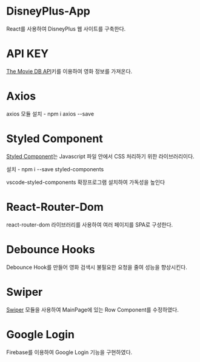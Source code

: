 # DisneyPlus-App

React를 사용하여 DisneyPlus 웹 사이트를 구축한다.

# API KEY

[The Movie DB API](https://www.themoviedb.org)키를 이용하여 영화 정보를 가져온다.

# Axios

axios 모듈 설치 - npm i axios --save

# Styled Component

[Styled Component](https://styled-components.com/docs/basics)는 Javascript 파일 안에서 CSS 처리하기 위한 라이브러리이다.

설치 - npm i --save styled-components

vscode-styled-components 확장프로그램 설치하여 가독성을 높인다

# React-Router-Dom

react-router-dom 라이브러리를 사용하여 여러 페이지를 SPA로 구성한다.

# Debounce Hooks

Debounce Hook를 만들어 영화 검색시 불필요한 요청을 줄여 성능을 향상시킨다.

# Swiper

[Swiper](https://swiperjs.com/react) 모듈을 사용하여 MainPage에 있는 Row Component를 수정하였다.

# Google Login

Firebase를 이용하여 Google Login 기능을 구현하였다.
